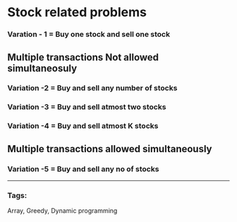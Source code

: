 # Stock related problems

### Varation - 1 = Buy one stock and sell one stock 

## Multiple transactions Not allowed simultaneosuly

### Variation -2 = Buy and sell any number of stocks 

### Variation -3 = Buy and sell atmost two stocks

### Variation -4 = Buy and sell atmost K stocks

## Multiple transactions allowed simultaneously

### Variation -5  = Buy and sell any no of stocks

-------------------------------------------------------------------
### Tags:

Array, Greedy, Dynamic programming 







